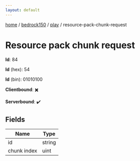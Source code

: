 ```yaml
---
layout: default
---
```


[home](/)  /  [bedrock150](/protocol/bedrock150)  /  [play](/protocol/bedrock150/play)  /  resource-pack-chunk-request

# Resource pack chunk request

**Id**: 84

**Id** (hex): 54

**Id** (bin): 01010100

**Clientbound**: ✖️

**Serverbound**: ✔️

## Fields

Name | Type
---|---
id | string
chunk index | uint

